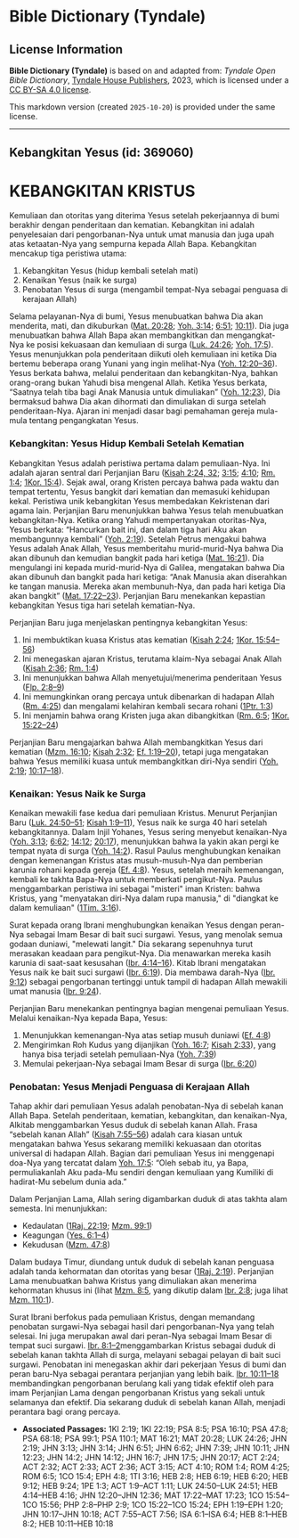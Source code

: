 # Bible Dictionary (Tyndale)

## License Information

**Bible Dictionary (Tyndale)** is based on and adapted from: _Tyndale Open Bible Dictionary_, [Tyndale House Publishers](https://tyndaleopenresources.com/), 2023, which is licensed under a [CC BY-SA 4.0 license](https://creativecommons.org/licenses/by-sa/4.0/legalcode.en).

This markdown version (created `2025-10-20`) is provided under the same license.



--------------------------------

## Kebangkitan Yesus (id: 369060)

KEBANGKITAN KRISTUS
===================

Kemuliaan dan otoritas yang diterima Yesus setelah pekerjaannya di bumi berakhir dengan penderitaan dan kematian. Kebangkitan ini adalah penyelesaian dari pengorbanan\-Nya untuk umat manusia dan juga upah atas ketaatan\-Nya yang sempurna kepada Allah Bapa. Kebangkitan mencakup tiga peristiwa utama:

1. Kebangkitan Yesus (hidup kembali setelah mati)
2. Kenaikan Yesus (naik ke surga)
3. Penobatan Yesus di surga (mengambil tempat\-Nya sebagai penguasa di kerajaan Allah)

Selama pelayanan\-Nya di bumi, Yesus menubuatkan bahwa Dia akan menderita, mati, dan dikuburkan ([Mat. 20:28](https://ref.ly/Matt20:28); [Yoh. 3:14](https://ref.ly/John3:14); [6:51](https://ref.ly/John6:51); [10:11](https://ref.ly/John10:11)). Dia juga menubuatkan bahwa Allah Bapa akan membangkitkan dan mengangkat\-Nya ke posisi kekuasaan dan kemuliaan di surga ([Luk. 24:26](https://ref.ly/Luke24:26); [Yoh. 17:5](https://ref.ly/John17:5)). Yesus menunjukkan pola penderitaan diikuti oleh kemuliaan ini ketika Dia bertemu beberapa orang Yunani yang ingin melihat\-Nya ([Yoh. 12:20–36](https://ref.ly/John12:20-John12:36)). Yesus berkata bahwa, melalui penderitaan dan kebangkitan\-Nya, bahkan orang\-orang bukan Yahudi bisa mengenal Allah. Ketika Yesus berkata, “Saatnya telah tiba bagi Anak Manusia untuk dimuliakan” ([Yoh. 12:23](https://ref.ly/John12:23)), Dia bermaksud bahwa Dia akan dihormati dan dimuliakan di surga setelah penderitaan\-Nya. Ajaran ini menjadi dasar bagi pemahaman gereja mula\-mula tentang pengangkatan Yesus.

### Kebangkitan: Yesus Hidup Kembali Setelah Kematian

Kebangkitan Yesus adalah peristiwa pertama dalam pemuliaan\-Nya. Ini adalah ajaran sentral dari Perjanjian Baru ([Kisah 2:24, 32](https://ref.ly/Acts2:24,Acts2:32); [3:15](https://ref.ly/Acts3:15); [4:10](https://ref.ly/Acts4:10); [Rm. 1:4](https://ref.ly/Rom1:4); [1Kor. 15:4](https://ref.ly/1Cor15:4)). Sejak awal, orang Kristen percaya bahwa pada waktu dan tempat tertentu, Yesus bangkit dari kematian dan memasuki kehidupan kekal. Peristiwa unik kebangkitan Yesus membedakan Kekristenan dari agama lain. Perjanjian Baru menunjukkan bahwa Yesus telah menubuatkan kebangkitan\-Nya. Ketika orang Yahudi mempertanyakan otoritas\-Nya, Yesus berkata: “Hancurkan bait ini, dan dalam tiga hari Aku akan membangunnya kembali” ([Yoh. 2:19](https://ref.ly/John2:19)). Setelah Petrus mengakui bahwa Yesus adalah Anak Allah, Yesus memberitahu murid\-murid\-Nya bahwa Dia akan dibunuh dan kemudian bangkit pada hari ketiga ([Mat. 16:21](https://ref.ly/Matt16:21)). Dia mengulangi ini kepada murid\-murid\-Nya di Galilea, mengatakan bahwa Dia akan dibunuh dan bangkit pada hari ketiga: “Anak Manusia akan diserahkan ke tangan manusia. Mereka akan membunuh\-Nya, dan pada hari ketiga Dia akan bangkit” ([Mat. 17:22–23](https://ref.ly/Matt17:22-Matt17:23)). Perjanjian Baru menekankan kepastian kebangkitan Yesus tiga hari setelah kematian\-Nya.

Perjanjian Baru juga menjelaskan pentingnya kebangkitan Yesus:

1. Ini membuktikan kuasa Kristus atas kematian ([Kisah 2:24](https://ref.ly/Acts2:24); [1Kor. 15:54–56](https://ref.ly/1Cor15:54-1Cor15:56))
2. Ini menegaskan ajaran Kristus, terutama klaim\-Nya sebagai Anak Allah ([Kisah 2:36](https://ref.ly/Acts2:36); [Rm. 1:4](https://ref.ly/Rom1:4))
3. Ini menunjukkan bahwa Allah menyetujui/menerima penderitaan Yesus ([Flp. 2:8–9](https://ref.ly/Phil2:8-Phil2:9))
4. Ini memungkinkan orang percaya untuk dibenarkan di hadapan Allah ([Rm. 4:25](https://ref.ly/Rom4:25)) dan mengalami kelahiran kembali secara rohani ([1Ptr. 1:3](https://ref.ly/1Pet1:3))
5. Ini menjamin bahwa orang Kristen juga akan dibangkitkan ([Rm. 6:5](https://ref.ly/Rom6:5); [1Kor. 15:22–24](https://ref.ly/1Cor15:22-1Cor15:24))

Perjanjian Baru mengajarkan bahwa Allah membangkitkan Yesus dari kematian ([Mzm. 16:10](https://ref.ly/Ps16:10); [Kisah 2:32](https://ref.ly/Acts2:32); [Ef. 1:19–20](https://ref.ly/Eph1:19-Eph1:20)), tetapi juga mengatakan bahwa Yesus memiliki kuasa untuk membangkitkan diri\-Nya sendiri ([Yoh. 2:19](https://ref.ly/John2:19); [10:17–18](https://ref.ly/John10:17-John10:18)).

### Kenaikan: Yesus Naik ke Surga

Kenaikan mewakili fase kedua dari pemuliaan Kristus. Menurut Perjanjian Baru ([Luk. 24:50–51](https://ref.ly/Luke24:50-Luke24:51); [Kisah 1:9–11](https://ref.ly/Acts1:9-Acts1:11)), Yesus naik ke surga 40 hari setelah kebangkitannya. Dalam Injil Yohanes, Yesus sering menyebut kenaikan\-Nya ([Yoh. 3:13](https://ref.ly/John3:13); [6:62](https://ref.ly/John6:62); [14:12](https://ref.ly/John14:12); [20:17](https://ref.ly/John20:17)), menunjukkan bahwa Ia yakin akan pergi ke tempat nyata di surga ([Yoh. 14:2](https://ref.ly/John14:2)). Rasul Paulus menghubungkan kenaikan dengan kemenangan Kristus atas musuh\-musuh\-Nya dan pemberian karunia rohani kepada gereja ([Ef. 4:8](https://ref.ly/Eph4:8)). Yesus, setelah meraih kemenangan, kembali ke takhta Bapa\-Nya untuk memberkati pengikut\-Nya. Paulus menggambarkan peristiwa ini sebagai "misteri" iman Kristen: bahwa Kristus, yang "menyatakan diri\-Nya dalam rupa manusia," di "diangkat ke dalam kemuliaan" ([1Tim. 3:16](https://ref.ly/1Tim3:16)).

Surat kepada orang Ibrani menghubungkan kenaikan Yesus dengan peran\-Nya sebagai Imam Besar di bait suci surgawi. Yesus, yang menolak semua godaan duniawi, "melewati langit." Dia sekarang sepenuhnya turut merasakan keadaan para pengikut\-Nya. Dia menawarkan mereka kasih karunia di saat\-saat kesusahan ([Ibr. 4:14–16](https://ref.ly/Heb4:14-Heb4:16)). Kitab Ibrani mengatakan Yesus naik ke bait suci surgawi ([Ibr. 6:19](https://ref.ly/Heb6:19)). Dia membawa darah\-Nya ([Ibr. 9:12](https://ref.ly/Heb9:12)) sebagai pengorbanan tertinggi untuk tampil di hadapan Allah mewakili umat manusia ([Ibr. 9:24](https://ref.ly/Heb9:24)).

Perjanjian Baru menekankan pentingnya bagian mengenai pemuliaan Yesus. Melalui kenaikan\-Nya kepada Bapa, Yesus:

1. Menunjukkan kemenangan\-Nya atas setiap musuh duniawi ([Ef. 4:8](https://ref.ly/Eph4:8))
2. Mengirimkan Roh Kudus yang dijanjikan ([Yoh. 16:7](https://ref.ly/John16:7); [Kisah 2:33](https://ref.ly/Acts2:33)), yang hanya bisa terjadi setelah pemuliaan\-Nya ([Yoh. 7:39](https://ref.ly/John7:39))
3. Memulai pekerjaan\-Nya sebagai Imam Besar di surga ([Ibr. 6:20](https://ref.ly/Heb6:20))

### Penobatan: Yesus Menjadi Penguasa di Kerajaan Allah

Tahap akhir dari pemuliaan Yesus adalah penobatan\-Nya di sebelah kanan Allah Bapa. Setelah penderitaan, kematian, kebangkitan, dan kenaikan\-Nya, Alkitab menggambarkan Yesus duduk di sebelah kanan Allah. Frasa “sebelah kanan Allah” ([Kisah 7:55–56](https://ref.ly/Acts7:55-Acts7:56)) adalah cara kiasan untuk mengatakan bahwa Yesus sekarang memiliki kekuasaan dan otoritas universal di hadapan Allah. Bagian dari pemuliaan Yesus ini menggenapi doa\-Nya yang tercatat dalam [Yoh. 17:5](https://ref.ly/John17:5): “Oleh sebab itu, ya Bapa, permuliakanlah Aku pada\-Mu sendiri dengan kemuliaan yang Kumiliki di hadirat\-Mu sebelum dunia ada.”

Dalam Perjanjian Lama, Allah sering digambarkan duduk di atas takhta alam semesta. Ini menunjukkan:

* Kedaulatan ([1Raj. 22:19](https://ref.ly/1Kgs22:19); [Mzm. 99:1](https://ref.ly/Ps99:1))
* Keagungan ([Yes. 6:1–4](https://ref.ly/Isa6:1-Isa6:4))
* Kekudusan ([Mzm. 47:8](https://ref.ly/Ps47:8))

Dalam budaya Timur, diundang untuk duduk di sebelah kanan penguasa adalah tanda kehormatan dan otoritas yang besar ([1Raj. 2:19](https://ref.ly/1Kgs2:19)). Perjanjian Lama menubuatkan bahwa Kristus yang dimuliakan akan menerima kehormatan khusus ini (lihat [Mzm. 8:5](https://ref.ly/Ps8:5), yang dikutip dalam [Ibr. 2:8](https://ref.ly/Heb2:8); juga lihat [Mzm. 110:1](https://ref.ly/Ps110:1)).

Surat Ibrani berfokus pada pemuliaan Kristus, dengan memandang penobatan surgawi\-Nya sebagai hasil dari pengorbanan\-Nya yang telah selesai. Ini juga merupakan awal dari peran\-Nya sebagai Imam Besar di tempat suci surgawi. [Ibr. 8:1–2](https://ref.ly/Heb8:1-Heb8:2)menggambarkan Kristus sebagai duduk di sebelah kanan takhta Allah di surga, melayani sebagai pelayan di bait suci surgawi. Penobatan ini menegaskan akhir dari pekerjaan Yesus di bumi dan peran baru\-Nya sebagai perantara perjanjian yang lebih baik. [Ibr. 10:11–18](https://ref.ly/Heb10:11-Heb10:18) membandingkan pengorbanan berulang kali yang tidak efektif oleh para imam Perjanjian Lama dengan pengorbanan Kristus yang sekali untuk selamanya dan efektif. Dia sekarang duduk di sebelah kanan Allah, menjadi perantara bagi orang percaya.

* **Associated Passages:** 1KI 2:19; 1KI 22:19; PSA 8:5; PSA 16:10; PSA 47:8; PSA 68:18; PSA 99:1; PSA 110:1; MAT 16:21; MAT 20:28; LUK 24:26; JHN 2:19; JHN 3:13; JHN 3:14; JHN 6:51; JHN 6:62; JHN 7:39; JHN 10:11; JHN 12:23; JHN 14:2; JHN 14:12; JHN 16:7; JHN 17:5; JHN 20:17; ACT 2:24; ACT 2:32; ACT 2:33; ACT 2:36; ACT 3:15; ACT 4:10; ROM 1:4; ROM 4:25; ROM 6:5; 1CO 15:4; EPH 4:8; 1TI 3:16; HEB 2:8; HEB 6:19; HEB 6:20; HEB 9:12; HEB 9:24; 1PE 1:3; ACT 1:9–ACT 1:11; LUK 24:50–LUK 24:51; HEB 4:14–HEB 4:16; JHN 12:20–JHN 12:36; MAT 17:22–MAT 17:23; 1CO 15:54–1CO 15:56; PHP 2:8–PHP 2:9; 1CO 15:22–1CO 15:24; EPH 1:19–EPH 1:20; JHN 10:17–JHN 10:18; ACT 7:55–ACT 7:56; ISA 6:1–ISA 6:4; HEB 8:1–HEB 8:2; HEB 10:11–HEB 10:18

